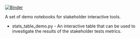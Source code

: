 [![Binder](https://mybinder.org/badge_logo.svg)](https://mybinder.org/v2/gh/jrhosk/benchmarking/master?filepath=demo%2Fstats_table_demo.ipynb)

A set of demo notebooks for stakeholder interactive tools.

* stats_table_demo.py - An interactive table that can be used to investigate the results of the stakeholder tests metrics.